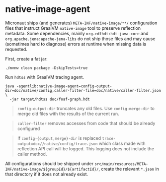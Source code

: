 native-image-agent
==================

Micronaut ships (and generates) `META-INF/native-image/**/` configuration files 
that instruct GraalVM `native-image` tool to preserve reflection metadata. 
Some dependencies, mainly `org.rdfhdt:hdt-java-core` and 
`org.apache.jena:apache-jena-libs` do not ship those files and may cause 
(sometimes hard to diagnose) errors at runtime when missing data is requested.   

First, create a fat jar:

```shell
./mvnw clean package -DskipTests=true
```

Run `hdtss` with GraalVM tracing agent.  

```shell
java -agentlib:native-image-agent=config-output-dir=doc/native/config,caller-filter-file=doc/native/caller-filter.json \
  -jar target/hdtss doc/foaf-graph.hdt
```

> `config-output-dir` truncates any old files. Use `config-merge-dir` to 
> merge old files with the results of the current run.
 
> `caller-filter` removes accesses from code that should be already configured 

> If `config-{output,merge}-dir` is replaced `trace-output=doc//native/config/trace.json` 
> which class made with reflection API call will be logged. This logging does 
> not include the caller method. 

All configurations should be shipped under `src/main/resources/META-INF/native-image/${groupId}/${artifactId}/`,
create the relevant `*.json` in that directory if it does not already exist.
